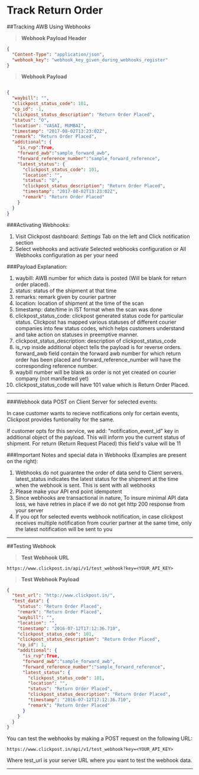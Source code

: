 # Track Return Order

##Tracking AWB Using Webhooks

>__Webhook Payload Header__

```json
{
  "Content-Type": "application/json",
  "webhook_key": "webhook_key_given_during_webhooks_register"
}
```

>__Webhook Payload__

```json

{
  "waybill": "",
  "clickpost_status_code": 101,
  "cp_id": -1,
  "clickpost_status_description": "Return Order Placed",
  "status": "O",
  "location": "VASAI, MUMBAI",
  "timestamp": "2017-08-02T13:23:02Z",
  "remark": "Return Order Placed",
  "additional": {
    "is_rvp":True,
    "forward_awb":"sample_forward_awb",
    "forward_reference_number":"sample_forward_reference",
    "latest_status": {
      "clickpost_status_code": 101,
      "location": "",
      "status": "O",
      "clickpost_status_description": "Return Order Placed",
      "timestamp": "2017-08-02T13:23:02Z",
      "remark": "Return Order Placed"
    }
  }
}
```

###Activating Webhooks:

1. Visit Clickpost dashboard: *Settings* Tab on the left and Click notification section
2. Select webhooks and activate Selected webhooks configuration or All Webhooks configuration as per your need

###Payload Explanation:

1. waybill: AWB number for which data is posted (Will be blank for return order placed).
2. status: status of the shipment at that time
3. remarks: remark given by courier partner
4. location: location of shipment at the time of the scan
5. timestamp: date/time in IST format when the scan was done
6. clickpost_status_code: clickpost generated status code for particular status. Clickpost has mapped various statuses of different courier companies into few status codes, which helps customers understand and take action on statuses in preemptive manner.
7. clickpost_status_description: description of clickpost_status_code
8. is_rvp inside additional object tells the payload is for reverse orders. forward_awb field contain the forward awb number for which return order has been placed and forward_reference_number will have the corresponding reference number.
9. waybill number will be blank as order is not yet created on courier company (not manifested yet) 
10. clickpost_status_code will have 101 value which is Return Order Placed.


---

###Webhook data POST on Client Server for selected events:

In case customer wants to recieve notifications only for certain events, Clickpost provides funtionality for the same.

If customer opts for this service, we add: "notification_event_id" key in additional object of the payload. This will inform you the current status of shipment. For return (Return Request Placed) this field's value will be 11 

###Important Notes and special data in Webhooks (Examples are present on the right):

1. Webhooks do not guarantee the order of data send to Client servers. 
latest_status indicates the latest status for the shipment at the time when the webhook is sent. This is sent with all webhooks
2. Please make your API end point idempotent
3. Since webhooks are transactional in nature, To insure minimal API data loss, we have retries in place if we do not get http 200 response from your server
4. If you opt for selected events webhook notification, in case clickpost receives multiple notification from courier partner at the same time, only the latest notification will be sent to you

---

##Testing Webhook

>__Test Webhook URL__

```
https://www.clickpost.in/api/v1/test_webhook?key=<YOUR_API_KEY>
```

>__Test Webhook Payload__

```json
{
  "test_url": "http://www.clickpost.in/",
  "test_data": {
    "status": "Return Order Placed",
    "remark": "Return Order Placed",
    "waybill": "",
    "location": "",
    "timestamp": "2016-07-12T17:12:36.710",
    "clickpost_status_code": 101,
    "clickpost_status_description": "Return Order Placed",
    "cp_id": 1,
    "additional": {
      "is_rvp":True,
      "forward_awb":"sample_forward_awb",
      "forward_reference_number":"sample_forward_reference",
      "latest_status": {
        "clickpost_status_code": 101,
        "location": "",
        "status": "Return Order Placed",
        "clickpost_status_description": "Return Order Placed",
        "timestamp": "2016-07-12T17:12:36.710",
        "remark": "Return Order Placed"
      }      
    }
  }
}

```
You can test the webhooks by making a POST request on the following URL:

`https://www.clickpost.in/api/v1/test_webhook?key=<YOUR_API_KEY>`

Where test_url is your server URL where you want to test the webhook data.

------